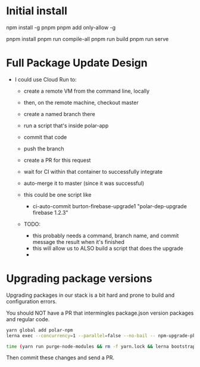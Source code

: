 # Initial install

npm install -g pnpm
pnpm add only-allow -g

pnpm install
pnpm run compile-all
pnpm run build
pnpm run serve

# Full Package Update Design

- I could use Cloud Run to:
  - create a remote VM from the command line, locally
  - then, on the remote machine, checkout master
  - create a named branch there
  - run a script that's inside polar-app 
  - commit that code
  - push the branch
  - create a PR for this request
  - wait for CI within that container to successfully integrate
  - auto-merge it to master (since it was successful)

  - this could be one script like

    - ci-auto-commit burton-firebase-upgrade1 "polar-dep-upgrade firebase 1.2.3" 

  - TODO:
    - this probably needs a command, branch name, and commit message the result when it's finished
    - this will allow us to ALSO build a script that does the upgrade
    - 

# Upgrading package versions

Upgrading packages in our stack is a bit hard and prone to build and configuration errors. 

You should NOT have a PR that intermingles package.json version packages and regular code.

```bash
yarn global add polar-npm
lerna exec --concurrency=1 --parallel=false --no-bail -- npm-upgrade-pkg typescript "3.9.5"

time (yarn run purge-node-modules && rm -f yarn.lock && lerna bootstrap) 

```

Then commit these changes and send a PR. 
